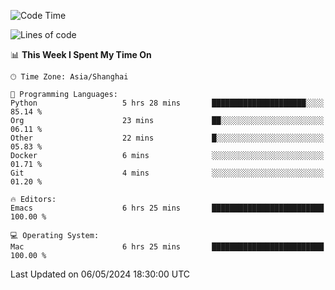 <!--START_SECTION:waka-->
![Code Time](http://img.shields.io/badge/Code%20Time-1%2C939%20hrs%2014%20mins-blue)

![Lines of code](https://img.shields.io/badge/From%20Hello%20World%20I%27ve%20Written-306.0%20thousand%20lines%20of%20code-blue)

📊 **This Week I Spent My Time On** 

```text
🕑︎ Time Zone: Asia/Shanghai

💬 Programming Languages: 
Python                   5 hrs 28 mins       █████████████████████░░░░   85.14 % 
Org                      23 mins             ██░░░░░░░░░░░░░░░░░░░░░░░   06.11 % 
Other                    22 mins             █░░░░░░░░░░░░░░░░░░░░░░░░   05.83 % 
Docker                   6 mins              ░░░░░░░░░░░░░░░░░░░░░░░░░   01.71 % 
Git                      4 mins              ░░░░░░░░░░░░░░░░░░░░░░░░░   01.20 % 

🔥 Editors: 
Emacs                    6 hrs 25 mins       █████████████████████████   100.00 % 

💻 Operating System: 
Mac                      6 hrs 25 mins       █████████████████████████   100.00 % 
```


 Last Updated on 06/05/2024 18:30:00 UTC
<!--END_SECTION:waka-->
